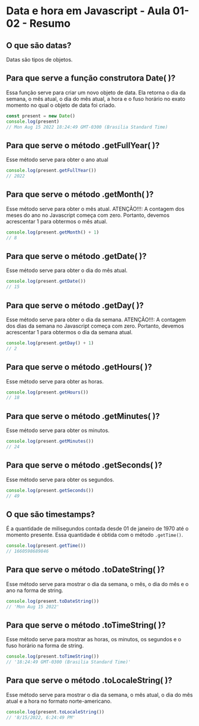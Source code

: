 # Data e hora em Javascript - Aula 01-02 - Resumo

## O que são datas?
Datas são tipos de objetos.

## Para que serve a função construtora Date( )?
Essa função serve para criar um novo objeto de data. Ela retorna o dia da semana, o mês atual, o dia do mês atual, a hora e o fuso horário no exato momento no qual o objeto de data foi criado.

```jsx
const present = new Date()
console.log(present)
// Mon Aug 15 2022 18:24:49 GMT-0300 (Brasilia Standard Time)
``` 

## Para que serve o método .getFullYear( )?
Esse método serve para obter o ano atual

```jsx
console.log(present.getFullYear())
// 2022
```
 ## Para que serve o método .getMonth( )?
 Esse método serve para obter o mês atual.
 ATENÇÃO!!!: A contagem dos meses do ano no Javascript começa com zero. Portanto, devemos acrescentar 1 para obtermos o mês atual.

 ```jsx
 console.log(present.getMonth() + 1) 
 // 8
 ```

## Para que serve o método .getDate( )?
 Esse método serve para obter o dia do mês atual.
```jsx
console.log(present.getDate())
// 15
```
  
  ## Para que serve o método .getDay( )?
  Esse método serve para obter o dia da semana.
 ATENÇÃO!!!: A contagem dos dias da semana no Javascript começa com zero. Portanto, devemos acrescentar 1 para obtermos o dia da semana atual.

```jsx
console.log(present.getDay() + 1)
// 2 
```

## Para que serve o método .getHours( )?
 Esse método serve para obter as horas.

```jsx
console.log(present.getHours())
// 18
```

## Para que serve o método .getMinutes( )?
 Esse método serve para obter os minutos.

```jsx
console.log(present.getMinutes())
// 24
```

## Para que serve o método .getSeconds( )?
 Esse método serve para obter os segundos.

```jsx
console.log(present.getSeconds())
// 49
```

## O que são timestamps?
É a quantidade de milisegundos contada desde 01 de janeiro de 1970 até o momento presente. Essa quantidade é obtida com o método `.getTime()`.

```jsx
console.log(present.getTime())
// 1660598689846
```

## Para que serve o método .toDateString( )?
Esse método serve para mostrar o dia da semana, o mês, o dia do mês e o ano na forma de string.

```jsx
console.log(present.toDateString())
// 'Mon Aug 15 2022'
```

## Para que serve o método .toTimeString( )?
Esse método serve para mostrar as horas, os minutos, os segundos e o fuso horário na forma de string.

```jsx
console.log(present.toTimeString())
// '18:24:49 GMT-0300 (Brasilia Standard Time)'
```

## Para que serve o método .toLocaleString( )?
Esse método serve para mostrar o dia da semana, o mês atual, o dia do mês atual e a hora no formato norte-americano.

```jsx
console.log(present.toLocaleString())
// '8/15/2022, 6:24:49 PM'
```